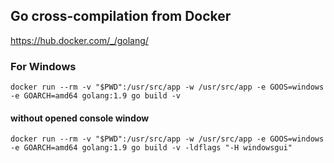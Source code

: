 ## Go cross-compilation from Docker

<https://hub.docker.com/_/golang/>

### For Windows

```
docker run --rm -v "$PWD":/usr/src/app -w /usr/src/app -e GOOS=windows -e GOARCH=amd64 golang:1.9 go build -v
```

#### without opened console window

```
docker run --rm -v "$PWD":/usr/src/app -w /usr/src/app -e GOOS=windows -e GOARCH=amd64 golang:1.9 go build -v -ldflags "-H windowsgui"
```
